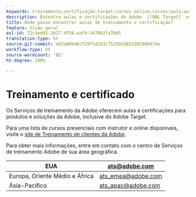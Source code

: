 ```yaml
---
keywords: treinamento;certificação;target;cursos online;cursos;aula;aulas
description: Encontre aulas e certificações do Adobe  [!DNL Target]  oferecidas pelos Serviços de treinamento da Adobe.
title: Onde posso encontrar aulas de treinamento e certificação?
feature: Visão geral
exl-id: 72c4ed91-2d27-4f58-aaf9-3470b2fa7b65
translation-type: ht
source-git-commit: a92e88b46c72971d5d3c752593d651d8290b674e
workflow-type: ht
source-wordcount: '92'
ht-degree: 100%

---
```


# Treinamento e certificado

Os Serviços de treinamento da Adobe oferecem aulas e certificações para produtos e soluções da Adobe, inclusive do Adobe Target.

Para uma lista de cursos presenciais com instrutor e online disponíveis, visite o [site de Treinamento de clientes da Adobe](https://training.adobe.com/training/courses.html#solution=adobeTarget).

Para obter mais informações, entre em contato com o centro de Serviços de treinamento Adobe de sua área geográfica.

| EUA | [ats@adobe.com](mailto:ats@adobe.com) |
|---|---|
| Europa, Oriente Médio e África | [ats_emea@adobe.com](mailto:ats_emea@adobe.com) |
| Ásia-Pacífico | [ats_apac@adobe.com](mailto:ats_apac@adobe.com) |
